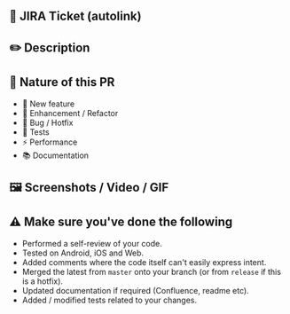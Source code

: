 ## :link: JIRA Ticket (autolink)
<!-- "SPT-123" / "CET-123" etc - only required if JIRA ticket exists -->


## :pencil2: Description


## :superhero: Nature of this PR

- :rocket: New feature
- :lipstick: Enhancement / Refactor
- :bug: Bug / Hotfix
- :robot: Tests
- :zap: Performance
- :books: Documentation

## :framed_picture: Screenshots / Video / GIF
<!-- Only required if UI has changed -->


## :warning: Make sure you've done the following

- Performed a self-review of your code.
- Tested on Android, iOS and Web.
- Added comments where the code itself can't easily express intent.
- Merged the latest from `master` onto your branch (or from `release` if this is a hotfix).
- Updated documentation if required (Confluence, readme etc).
- Added / modified tests related to your changes.
